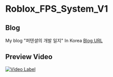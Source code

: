 # Roblox_FPS_System_V1

##  Blog
My blog "퍼텐셜의 개발 일지" In Korea
[Blog URL](https://blog.naver.com/wjoh0315)

## Preview Video
[![Video Label](https://img.youtube.com/vi/2zPvprHs498/hqdefault.jpg)](https://www.youtube.com/watch?v=2zPvprHs498&list=PLSaksBFMCuBpAUFZYjAr8mbkZE9ejsExm&index=8)
